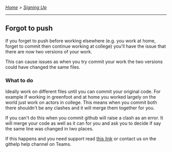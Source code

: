 *[Home](../README.md) > [Signing Up](./forgotPush.md)*

---

## Forgot to push
If you forget to push before working elsewhere (e.g. you work at home, forget to commit then continue working at college) you'll have the issue that there are now two versions of your work.

This can cause issues as when you try commit your work the two versions could have changed the same files.

### What to do
Ideally work on different files until you can commit your original code. For example if working in greenfoot and at home you worked largely on the world just work on actors in college. This means when you commit both there shouldn't be any clashes and it will merge them together for you.

If you can't do this when you commit github will raise a clash as an error. It will merge your code as well as it can for you and ask you to decide if say the same line was changed in two places.

If this happens and you need support read [this link](https://docs.github.com/en/pull-requests/collaborating-with-pull-requests/addressing-merge-conflicts/resolving-a-merge-conflict-on-github) or contact us on the githelp help channel on Teams.